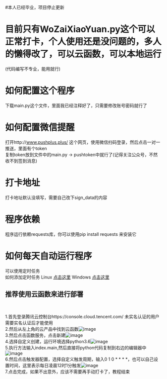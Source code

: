 #本人已经毕业，项目停止更新
# 目前只有WoZaiXiaoYuan.py这个可以正常打卡，个人使用还是没问题的，多人的懒得改了，可以云函数，可以本地运行
(代码编写不专业，能用就行)
# 如何配置这个程序
下载main.py这个文件，里面我已经注释好了，只需要修改账号密码就行了
# 如何配置微信提醒
打开http://www.pushplus.plus/ 这个网页，使用微信扫码登录，然后点击一对一推送，里面有个token<br>复制token放到文件中的main.py -> pushtoken中就行了(记得关注公众号，不然收不到签到消息)
# 打卡地址
打卡地址默认没填写，需要自己改下sign_data的内容
# 程序依赖
程序运行依赖requests库，你可以使用pip install requests 来安装它

# 如何每天自动运行程序
可以使用定时任务<br>
如何添加定时任务
Linux <a href='https://www.runoob.com/w3cnote/linux-crontab-tasks.html'>点击这里</a>
Windows <a href='https://www.cnblogs.com/gcgc/p/11594467.html'>点击这里</a>

<h2>推荐使用云函数来进行部署</h2><br>

1.首先登录腾讯云控制台https://console.cloud.tencent.com/ 未实名认证的用户需要实名认证后才能使用<br>
2.然后从左上角的云产品中找到云函数![image](https://i1.atlascloud.cn/2021/07/28/b21a90728054853.png)<br>
3.然后点击函数服务，点击新建![image](https://i1.atlascloud.cn/2021/07/28/df4ba0728054935.png)<br>
4.选择自定义创建，运行环境选择python3.6![image](https://i1.atlascloud.cn/2021/07/28/cdf260728055021.png)<br>
5.执行方法输入index.main,然后直接将python代码复制到右边的编辑器中![image](https://i1.atlascloud.cn/2021/07/28/4bc6f0728054614.png)<br>
6.然后点击触发器配置，选择自定义触发周期，输入0 1 0 * * * *，也可以自己设置时间，这里表示每日凌晨12时1分触发![image](https://i1.atlascloud.cn/2021/07/28/2c6fa0728055430.png)<br>
7.点击完成，如果不出意外，应该不需要再手动打卡了，教程结束
